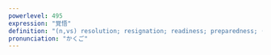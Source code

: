```yaml
---
powerlevel: 495
expression: "覚悟"
definition: "(n,vs) resolution; resignation; readiness; preparedness; (P)"
pronunciation: "かくご"
---
```

